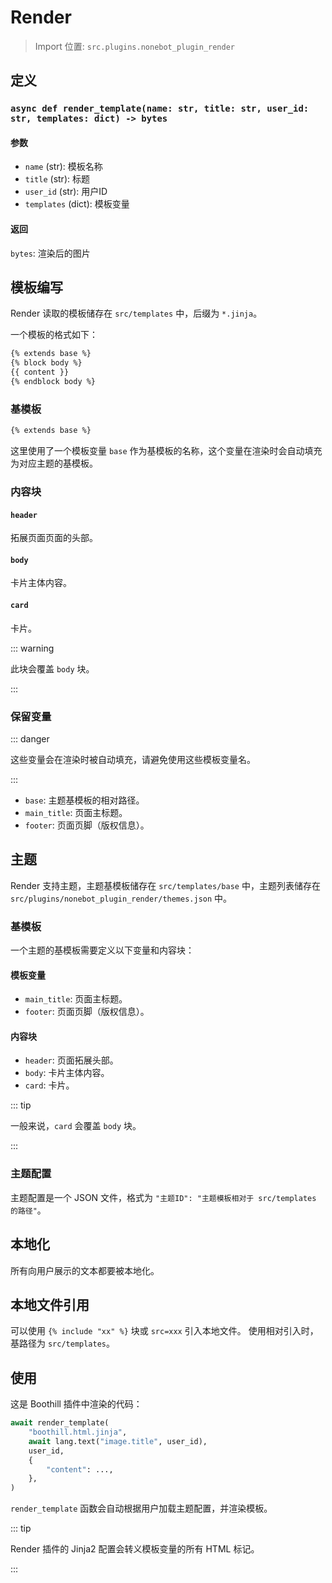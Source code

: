 # Render

> Import 位置: `src.plugins.nonebot_plugin_render`


## 定义

### `async def render_template(name: str, title: str, user_id: str, templates: dict) -> bytes`

#### 参数

- `name` (str): 模板名称
- `title` (str): 标题
- `user_id` (str): 用户ID
- `templates` (dict): 模板变量

#### 返回

`bytes`: 渲染后的图片

## 模板编写

Render 读取的模板储存在 `src/templates` 中，后缀为 `*.jinja`。

一个模板的格式如下：

```html
{% extends base %}
{% block body %}
{{ content }}
{% endblock body %}
```

### 基模板

```html
{% extends base %}
```

这里使用了一个模板变量 `base` 作为基模板的名称，这个变量在渲染时会自动填充为对应主题的基模板。

### 内容块

#### `header`

拓展页面页面的头部。

#### `body`

卡片主体内容。

#### `card`

卡片。

::: warning

此块会覆盖 `body` 块。

:::

### 保留变量

::: danger

这些变量会在渲染时被自动填充，请避免使用这些模板变量名。

:::

- `base`: 主题基模板的相对路径。
- `main_title`: 页面主标题。
- `footer`: 页面页脚（版权信息）。

## 主题

Render 支持主题，主题基模板储存在 `src/templates/base` 中，主题列表储存在 `src/plugins/nonebot_plugin_render/themes.json` 中。

### 基模板

一个主题的基模板需要定义以下变量和内容块：

#### 模板变量

- `main_title`: 页面主标题。
- `footer`: 页面页脚（版权信息）。

#### 内容块

- `header`: 页面拓展头部。
- `body`: 卡片主体内容。
- `card`: 卡片。

::: tip

一般来说，`card` 会覆盖 `body` 块。

:::

### 主题配置

主题配置是一个 JSON 文件，格式为 `"主题ID": "主题模板相对于 src/templates 的路径"`。

## 本地化

所有向用户展示的文本都要被本地化。

## 本地文件引用

可以使用 `{% include "xx" %}` 块或 `src=xxx` 引入本地文件。 使用相对引入时，基路径为 `src/templates`。

## 使用

这是 Boothill 插件中渲染的代码：

```python
await render_template(
    "boothill.html.jinja",
    await lang.text("image.title", user_id),
    user_id,
    {
        "content": ...,
    },
)
```

`render_template` 函数会自动根据用户加载主题配置，并渲染模板。

::: tip

Render 插件的 Jinja2 配置会转义模板变量的所有 HTML 标记。

:::
